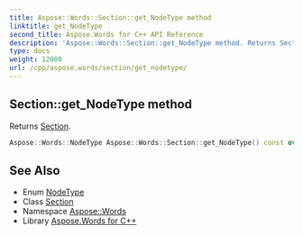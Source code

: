```yaml
---
title: Aspose::Words::Section::get_NodeType method
linktitle: get_NodeType
second_title: Aspose.Words for C++ API Reference
description: 'Aspose::Words::Section::get_NodeType method. Returns Section in C++.'
type: docs
weight: 12000
url: /cpp/aspose.words/section/get_nodetype/
---
```

## Section::get_NodeType method


Returns [Section](../../nodetype/).

```cpp
Aspose::Words::NodeType Aspose::Words::Section::get_NodeType() const override
```

## See Also

* Enum [NodeType](../../nodetype/)
* Class [Section](../)
* Namespace [Aspose::Words](../../)
* Library [Aspose.Words for C++](../../../)
